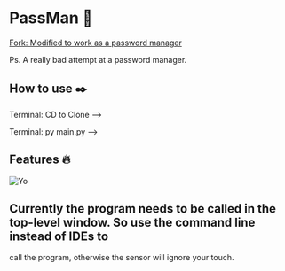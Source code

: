 # PassMan 📜

[Fork: Modified to work as a password manager](https://github.com/luspock/FingerPrint)

Ps. A really bad attempt at a password manager.

## How to use ✒️

Terminal: CD to Clone --> 

Terminal: py main.py -->

## Features 🔥
![Yo](https://cdn.discordapp.com/attachments/799536846689271808/805781562968899635/ezgif.com-gif-maker.gif)

## Currently the program needs to be called in the top-level window. So use the command line instead of IDEs to
call the program, otherwise the sensor will ignore your touch.
